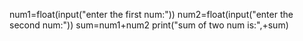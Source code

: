num1=float(input("enter the first num:"))
num2=float(input("enter the second num:"))
sum=num1+num2
print("sum of two num is:",+sum)
